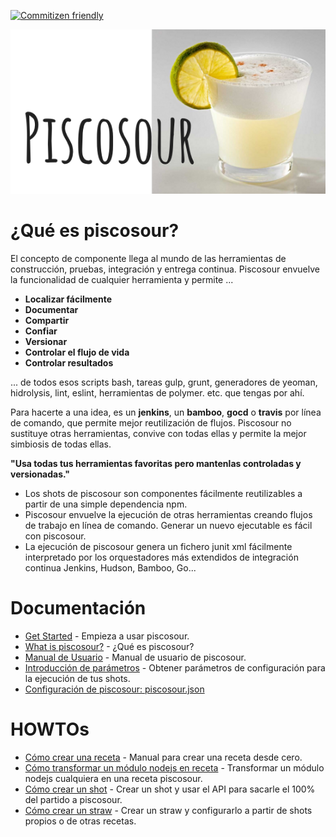 [![Commitizen friendly](https://img.shields.io/badge/commitizen-friendly-brightgreen.svg)](http://commitizen.github.io/cz-cli/)

![Piscosour: Get all your devops tools wrapped-up!](doc/images/logo.png)

# ¿Qué es piscosour?

El concepto de componente llega al mundo de las herramientas de construcción, pruebas, integración y entrega continua.
Piscosour envuelve la funcionalidad de cualquier herramienta y permite ...

- **Localizar fácilmente**
- **Documentar**
- **Compartir**
- **Confiar**
- **Versionar**
- **Controlar el flujo de vida**
- **Controlar resultados**

... de todos esos scripts bash, tareas gulp, grunt, generadores de yeoman, hidrolysis, lint, eslint, herramientas de polymer. etc. que tengas por ahí.
 
Para hacerte a una idea, es un **jenkins**, un **bamboo**, **gocd** o **travis** por línea de comando, que permite mejor reutilización de flujos. Piscosour no sustituye otras herramientas, convive con todas ellas y permite la mejor simbiosis de todas ellas.  

**"Usa todas tus herramientas favoritas pero mantenlas controladas y versionadas."**

- Los shots de piscosour son componentes fácilmente reutilizables a partir de una simple dependencia npm.
- Piscosour envuelve la ejecución de otras herramientas creando flujos de trabajo en línea de comando. Generar un nuevo ejecutable es fácil con piscosour.    
- La ejecución de piscosour genera un fichero junit xml fácilmente interpretado por los orquestadores más extendidos de integración continua Jenkins, Hudson, Bamboo, Go...   

# Documentación

* [Get Started](doc/get_started.md) - Empieza a usar piscosour.
* [What is piscosour?](doc/what_is_piscosour.md) - ¿Qué es piscosour?
* [Manual de Usuario](doc/CLI.md) - Manual de usuario de piscosour.
* [Introducción de parámetros](doc/Load_Parameters.md) - Obtener parámetros de configuración para la ejecución de tus shots.
* [Configuración de piscosour: piscosour.json](doc/API.md)

# HOWTOs

* [Cómo crear una receta](doc/API.md) - Manual para crear una receta desde cero.
* [Cómo transformar un módulo nodejs en receta](doc/API.md) - Transformar un módulo nodejs cualquiera en una receta piscosour.
* [Cómo crear un shot](doc/API.md) - Crear un shot y usar el API para sacarle el 100% del partido a piscosour.
* [Cómo crear un straw](doc/API.md) - Crear un straw y configurarlo a partir de shots propios o de otras recetas.


